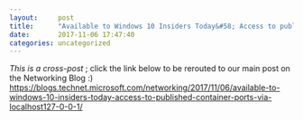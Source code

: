 ```yaml
---
layout:     post
title:      "Available to Windows 10 Insiders Today&#58; Access to published container ports via “localhost”/127.0.0.1"
date:       2017-11-06 17:47:40
categories: uncategorized
---
```

_This is a cross-post_ ; click the link below to be rerouted to our main post on the Networking Blog :) https://blogs.technet.microsoft.com/networking/2017/11/06/available-to-windows-10-insiders-today-access-to-published-container-ports-via-localhost127-0-0-1/ 
